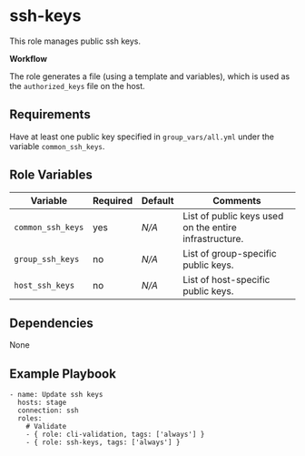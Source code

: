 ssh-keys
=========

This role manages public ssh keys.

**Workflow**

The role generates a file (using a template and variables), which is used as the `authorized_keys` file on the host.


Requirements
------------

Have at least one public key specified in `group_vars/all.yml` under the variable `common_ssh_keys`.


Role Variables
--------------

| Variable          | Required | Default | Comments                                               |
|-------------------|----------|---------|--------------------------------------------------------|
| `common_ssh_keys` | yes       | _N/A_   | List of public keys used on the entire infrastructure. |
| `group_ssh_keys`  | no       | _N/A_   | List of group-specific public keys.                    |
| `host_ssh_keys`   | no       | _N/A_   | List of host-specific public keys.                     |


Dependencies
------------

None


Example Playbook
----------------

```
- name: Update ssh keys
  hosts: stage
  connection: ssh
  roles:
    # Validate
    - { role: cli-validation, tags: ['always'] }
    - { role: ssh-keys, tags: ['always'] }
```
